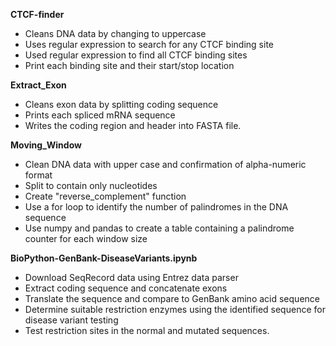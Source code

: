**CTCF-finder** 

- Cleans DNA data by changing to uppercase
- Uses regular expression to search for any CTCF binding site
- Used regular expression to find all CTCF binding sites
- Print each binding site and their start/stop location

**Extract_Exon**

- Cleans exon data by splitting coding sequence
- Prints each spliced mRNA sequence
- Writes the coding region and header into FASTA file.

**Moving_Window**

- Clean DNA data with upper case and confirmation of alpha-numeric format
- Split to contain only nucleotides
- Create "reverse_complement" function 
- Use a for loop to identify the number of palindromes in the DNA sequence
- Use numpy and pandas to create a table containing a palindrome counter for each window size

**BioPython-GenBank-DiseaseVariants.ipynb**

- Download SeqRecord data using Entrez data parser
- Extract coding sequence and concatenate exons
- Translate the sequence and compare to GenBank amino acid sequence
- Determine suitable restriction enzymes using the identified sequence for disease variant testing
- Test restriction sites in the normal and mutated sequences.
